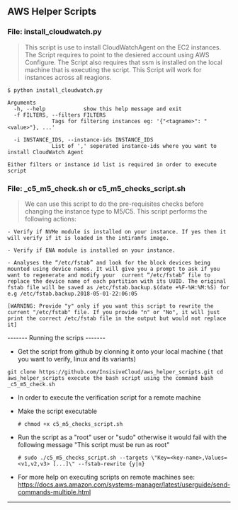 ## AWS Helper Scripts

### File: install_cloudwatch.py
 > This script is use to install CloudWatchAgent on the EC2 instances.
 > The Script requires to point to the desiered account using AWS Configure.
 > The Script also requires that ssm is installed on the local machine that is executing the script.
 > This Script will work for instances across all reagions.


```
$ python install_cloudwatch.py
```
```
Arguments
  -h, --help            show this help message and exit
  -f FILTERS, --filters FILTERS
              Tags for filtering instances eg: '{"<tagname>": "<value>"}, ...'
              
  -i INSTANCE_IDS, --instance-ids INSTANCE_IDS
              List of ',' seperated instance-ids where you want to install CloudWatch Agent
                        
Either filters or instance id list is required in order to execute script 
```

### File: _c5_m5_check.sh or c5_m5_checks_script.sh

 > We can use this script to do the pre-requisites checks before changing the instance type to M5/C5. This script performs the following actions:

    - Verify if NVMe module is installed on your instance. If yes then it will verify if it is loaded in the intiramfs image.

    - Verify if ENA module is installed on your instance.

    - Analyses the “/etc/fstab” and look for the block devices being mounted using device names. It will give you a prompt to ask if you want to regenerate and modify your  current “/etc/fstab” file to replace the device name of each partition with its UUID. The original fstab file will be saved as /etc/fstab.backup.$(date +%F-%H:%M:%S) for e.g /etc/fstab.backup.2018-05-01-22:06:05

    [WARNING: Provide "y" only if you want this script to rewrite the current "/etc/fstab" file. If you provide "n" or "No", it will just print the correct /etc/fstab file in the output but would not replace it]


------- Running the scrips -------
- Get the script from github by clonning it onto your local machine ( that you want to verify, linux and its variants) 

 `git clone https://github.com/InsisiveCloud/aws_helper_scripts.git
  cd aws_helper_scripts
  execute the bash script using the command bash _c5_m5_check.sh`

- In order to execute the verification script for a remote machine

- Make the script executable

    `# chmod +x c5_m5_checks_script.sh`

- Run the script as a "root" user or "sudo" otherwise it would fail with the following message "This script must be run as root"

    `# sudo ./c5_m5_checks_script.sh --targets \"Key=<key-name>,Values=<v1,v2,v3> [...]\" --fstab-rewrite {y|n}`
    
- For more help on executing scripts on remote machines see: https://docs.aws.amazon.com/systems-manager/latest/userguide/send-commands-multiple.html


----------------------------------
